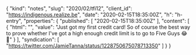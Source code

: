 {
  "kind": "notes",
  "slug": "2020/02/tfi12",
  "client_id": "https://indigenous.realize.be",
  "date": "2020-02-15T18:35:00Z",
  "h": "h-entry",
  "properties": {
    "published": [
      "2020-02-15T18:35:00Z"
    ],
    "content": [
      {
        "html": "",
        "value": "Just got my first credit card! So of course the best way to prove whether I've got a high enough credit limit is to go to Five Guys 😂🍔"
      }
    ],
    "syndication": [
      "https://twitter.com/JamieTanna/status/1228750675078713350"
    ]
  }
}
